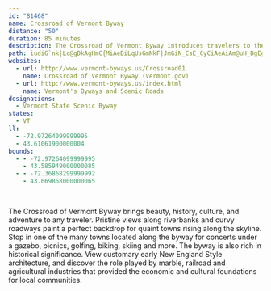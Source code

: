 ```yaml
---
id: "81468"
name: Crossroad of Vermont Byway
distance: "50"
duration: 85 minutes
description: The Crossroad of Vermont Byway introduces travelers to the unique charm and beauty of the state of Vermont.  Beginning in Rutland, travelers will journey on an east-west route through the state and cross the Green Mountains into Hartford.
path: iudiG`nk|Lc@gDkAgHmC{MiAeDiLqUsGmNkF}JmGiN_CsE_CyCiAeAiAm@uH_DgEgCiDeC}DoEcWw[{L}Q_a@yo@wAaBeAeAmD{BaMwGmQ}JqOmHgBg@m\gH_BkAsA_B]s@u@eCc@yCEy@BmCJsAfDmO^mCHoCCwYXgF|DeYb@}BxAaF|CuHhAwETsCP}GNeKGiEi@sGSy@}A{DaKaSiFcLcEmIeIiOcA_Ci@mBO_AUaGBuNEeCmAiS}AwSa@wDq@oD{AaFsC}FiS__@mBcCcDsC_BeAkJmEoAeAsCeFi@gBc@aC}A}S{@wHmAcGOwAIcBBmDHwAh@gDtNgj@~AyJJoC~@_OfAqLN_DHaJc@uK[qCYgByBiKy@_FSgCI_C?eELuCTaC^cCbBoGlCoI`AsEXsBVeDF{GU{Ei@gEe@cCmAiDeA_Cy@sAaIeL{EkIaB}DcA{Di@sFIoELcDToBdCyMRmBH_BCuBQmE]gD_@kBy@_Dk@sAuFiKo@sBc@qCKuCByBPgCv@}Dd@uAt@sAlBmB|RyOhC_DzAuCv@uBjIo\d@aBzAkEvBcEfD}EhEaEhBsAlCgAxV{G~HkBl~@}PbPyDttAe`@xAm@bGwDlCaAlKmBhIqBdUoKnBaAvBwAxByB|@mAlIcO~AkBvCwB|Ai@~BY`i@kCfIm@bAW~@e@t@m@x@aArAsCb@}AJaABmCOwBOu@i@mByRmk@y@_Di@kDc@cHE_L?iF^aHb@gDhBgIbDaNbB_GnAmCz@sAnJ{Kx@uBZoBLoBOmDg@_CcD{Ii@gDEmDRqB^gBdI{QhBgC`Ay@lAe@vFe@rA[hAq@`@_@lAmBx@{B^cDXcFTkBf@gBnCqEr@{An@yCNaCIsBe@yCmCuHsCgHi@oBu@wEi@mJ_@eBqAgCiDuD[k@o@eB]qBKsBJoDh@aHCyBQsBg@eBq@_BwCoEo@yAu@sDO_CDeBrDs[NsBIqDUoBs@cDiBiGUkAMsCHoDd@eD`AsCtAgC~AqBr`@sYdCqC`C_Ez@uBr@eC`FeTZkBh@sEBsAJaAb@_CxBsI^_CJmDAmASyAiCiN[eCa@cM{AgO_@uI?sAJyBlAsJhAsY?qEc@wKBeChAe]d@gGb@_Kd@aHb@gDd@mBlAqDt@{Cl@gFDsASmBu@sB{DmGoFoJeJaN}B_CeBgA}CkA_C]wBi@mAk@qAsA}@_C[sAkEcV_AeDwCiH{@aBgJ{NgB}Do@}Ce@cEOgG@{Hk@oFGmBBqAHmAhAkGNuAj@cMfA{JDoAEiA]qBq@{AaD_GcCsDsAgCa@yA]kC?s@RaBbAkE`@}FBuA_@yNCwCH_Ah@mCZ{CGkCs@iCsDqLmGyTg@qAmEsGyDuDe@w@_@aAyAkGy@}Gc@sAsFaOsBgD{BkBmJiHkHeE{CsCeKgOwE}Fy@wAi@uAOeAwDe\eDeOiAgDiCiEm@_BmBaM{AgIYeAsBaEcCoIx@aIOeCy@oEYeAcBeFo@gAMs@{A_Dw@gAeAiAeBiAaEyMmDiMCsCPeUf@sLByBiEsA}CsAgHgA}Bk@mJmDqByAgEwEmIcMs@yAe@eB_@}CIySS}DkA_GaCaIaAqCcDmGYaA_@gDWaHFmDNsBd@gD|@_FZmD?sDs@oOa@kFCuBl@uOP}Bb@iBh@cBx@sAtDmFfA}@hAq@bD_AvF_@bCy@`H{DfFeDjB_D|AoChAqC^mBt@{G`BgIp@_DzCaLj@mCXeEIuBUsBe@gBmAkCiBkByB{@iAMaBDqARoI~B{BTwAKoA_@mAs@eAeAoAaCg@gBiC{Pe@kB_BgEc@gBy@_HSu@yC{GcBgG_B_E}A{BoCeCsBmAiN_GiA_AeCsC}BeDm@aBuAiIYgDCoDf@eOXkD~AgINuBMyBoBsO?oDRqBh@cDrEoVlA_INuBf@aO`@mDd@gBn@eBxA_CbAaAjAy@pAe@bH_BrBqA|A{BrBuFJq@^uHNmFi@mi@FwBd@}IDqDOuB[mBa@mB{@}CsAgCeBmBmAs@sAc@_CIwANoAb@oAn@kIpGmE`B_C^kDGyVeEyBs@yBeAmC_CyC_Do@{@kCgF_BsBmB_B_CmA_C_@qVmBgJ_@}BFiC^oKjDcC@qASsAe@wAeAoA{AmAsCWwAMgBBgCN_B~@oDnCsIfC{Ir@mEt@gIhA{HRyB@kC[{K?gCRsDp@{FXmE
websites:
  - url: http://www.vermont-byways.us/Crossroad01
    name: Crossroad of Vermont Byway (Vermont.gov)
  - url: http://www.vermont-byways.us/index.html
    name: Vermont's Byways and Scenic Roads
designations:
  - Vermont State Scenic Byway
states:
  - VT
ll:
  - -72.97264099999995
  - 43.61061900000004
bounds:
  - - -72.97264099999995
    - 43.585949000000085
  - - -72.36868299999992
    - 43.669868000000065

---
```


The Crossroad of Vermont Byway brings beauty, history, culture, and adventure to any traveler.  Pristine views along riverbanks and curvy roadways paint a perfect backdrop for quaint towns rising along the skyline.  Stop in one of the many towns located along the byway for concerts under a gazebo, picnics, golfing, biking, skiing and more.  The byway is also rich in historical significance.  View customary early New England Style architecture, and discover the role played by marble, railroad and agricultural industries that provided the economic and cultural foundations for local communities.
